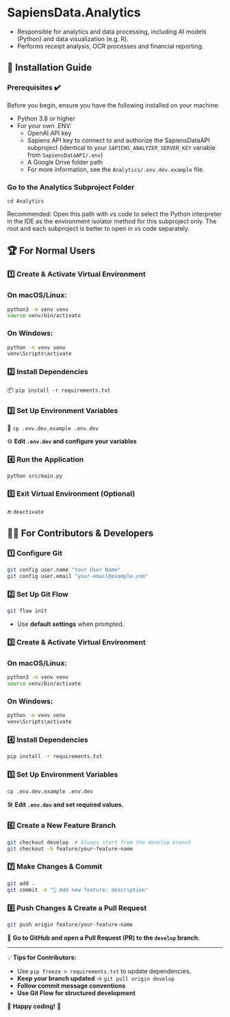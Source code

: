 # SapiensData.Analytics

- Responsible for analytics and data processing, including AI models (Python) and data visualization (e.g. R).
- Performs receipt analysis, OCR processes and financial reporting.

## 📌 **Installation Guide**

### **Prerequisites ✔️**

Before you begin, ensure you have the following installed on your machine:

- Python 3.8 or higher
- For your own .ENV:
  - OpenAI API key
  - Sapiens API key to connect to and authorize the SapiensDataAPI subproject (identical to your `SAPIENS_ANALYZER_SERVER_KEY` variable from `SapiensDataAPI/.env`)
  - A Google Drive folder path
  - For more information, see the `Analytics/.env.dev.example` file.

### Go to the Analytics Subproject Folder

`cd Analytics`

Recommended: Open this path with vs code to select the Python interpreter in the IDE as the environment isolator method for this subproject only. The root and each subproject is better to open in vs code separately.

## 🏆 **For Normal Users**

### 1️⃣ **Create & Activate Virtual Environment**

### **On macOS/Linux:**

```bash
python3 -m venv venv
source venv/bin/activate
```

### **On Windows:**

```bash
python -m venv venv
venv\Scripts\activate
```

### 2️⃣ **Install Dependencies**

📦 `pip install -r requirements.txt`

### 3️⃣ **Set Up Environment Variables**

📝 `cp .env.dev.example .env.dev`

⚙️ **Edit `.env.dev` and configure your variables**

### 4️⃣ **Run the Application**

 `python src/main.py`

### 5️⃣ **Exit Virtual Environment (Optional)**

🔚 `deactivate`

## 👨‍💻 **For Contributors & Developers**

### **1️⃣ Configure Git**

```bash
git config user.name "Your User Name"
git config user.email "your-email@example.com"
```

### **2️⃣ Set Up Git Flow**

```bash
git flow init
```

- Use **default settings** when prompted.

### **3️⃣ Create & Activate Virtual Environment**

### **On macOS/Linux:**

```bash
python3 -m venv venv
source venv/bin/activate
```

### **On Windows:**

```bash
python -m venv venv
venv\Scripts\activate
```

### **4️⃣ Install Dependencies**

```bash
pip install -r requirements.txt
```

### **5️⃣ Set Up Environment Variables**

```bash
cp .env.dev.example .env.dev
```

🛠️ **Edit `.env.dev` and set required values.**

### **6️⃣ Create a New Feature Branch**

```bash
git checkout develop  # Always start from the develop branch
git checkout -b feature/your-feature-name
```

### **7️⃣ Make Changes & Commit**

```bash
git add .
git commit -m "🔧 Add new feature: description"
```

### **8️⃣ Push Changes & Create a Pull Request**

```bash
git push origin feature/your-feature-name
```

🔄 **Go to GitHub and open a Pull Request (PR) to the `develop` branch.**

---

💡 **Tips for Contributors:**

- Use `pip freeze > requirements.txt` to update dependencies.
- **Keep your branch updated** → `git pull origin develop`
- **Follow commit message conventions**
- **Use Git Flow for structured development**

🚀 **Happy coding!** 🎉
